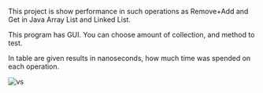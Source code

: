 This project is show performance in such operations as Remove+Add and Get in Java Array List and Linked List.

This program has GUI. You can choose amount of collection, and method to test.

In table are given results in nanoseconds, how much time was spended on each operation.

![vs](https://user-images.githubusercontent.com/45999929/197525338-c9fb098f-d8d2-49d1-95a4-d322c9a810ba.png)
